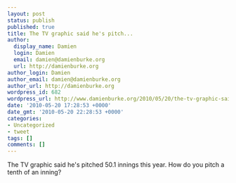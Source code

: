 ```yaml
---
layout: post
status: publish
published: true
title: The TV graphic said he's pitch...
author:
  display_name: Damien
  login: Damien
  email: damien@damienburke.org
  url: http://damienburke.org
author_login: Damien
author_email: damien@damienburke.org
author_url: http://damienburke.org
wordpress_id: 682
wordpress_url: http://www.damienburke.org/2010/05/20/the-tv-graphic-said-hes-pitch-2/
date: '2010-05-20 17:28:53 +0000'
date_gmt: '2010-05-20 22:28:53 +0000'
categories:
- Uncategorized
- tweet
tags: []
comments: []
---
```

<p>The TV graphic said he's pitched 50.1 innings this year. How do you pitch a tenth of an inning?</p>
